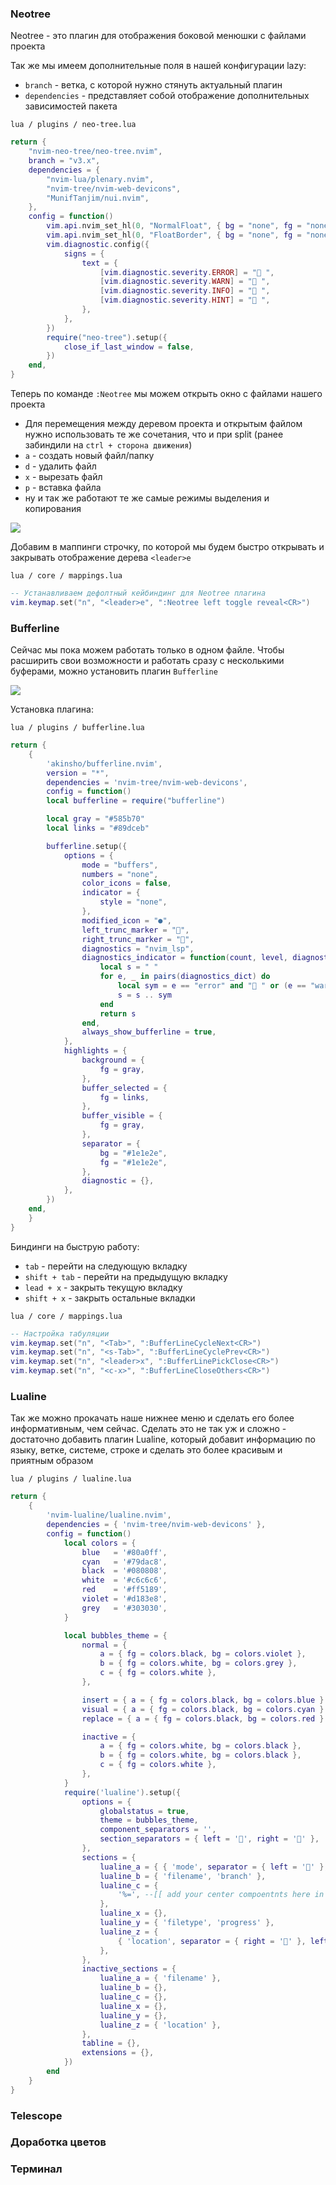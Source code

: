 
### Neotree

Neotree - это плагин для отображения боковой менюшки с файлами проекта

Так же мы имеем дополнительные поля в нашей конфигурации lazy:
- `branch` - ветка, с которой нужно стянуть актуальный плагин
- `dependencies` - представляет собой отображение дополнительных зависимостей пакета

`lua / plugins / neo-tree.lua`
```lua
return {
	"nvim-neo-tree/neo-tree.nvim",
	branch = "v3.x",
	dependencies = {
		"nvim-lua/plenary.nvim",
		"nvim-tree/nvim-web-devicons",
		"MunifTanjim/nui.nvim",
	},
	config = function()
		vim.api.nvim_set_hl(0, "NormalFloat", { bg = "none", fg = "none"})
		vim.api.nvim_set_hl(0, "FloatBorder", { bg = "none", fg = "none"})
		vim.diagnostic.config({
			signs = {
				text = {
					[vim.diagnostic.severity.ERROR] = " ",
					[vim.diagnostic.severity.WARN] = " ",
					[vim.diagnostic.severity.INFO] = " ",
					[vim.diagnostic.severity.HINT] = " ",
				},
			},
		})
		require("neo-tree").setup({
			close_if_last_window = false,
		})
	end,
}
```

Теперь по команде `:Neotree` мы можем открыть окно с файлами нашего проекта

- Для перемещения между деревом проекта и открытым файлом нужно использовать те же сочетания, что и при split (ранее забиндили на `ctrl + сторона движения`)
- `a` - создать новый файл/папку
- `d` - удалить файл
- `x` - вырезать файл
- `p` - вставка файла
- ну и так же работают те же самые режимы выделения и копирования

![](_png/Pasted%20image%2020240921164713.png)

Добавим в маппинги строчку, по которой мы будем быстро открывать и закрывать отображение дерева `<leader>e`

`lua / core / mappings.lua`
```lua
-- Устанавливаем дефолтный кейбиндинг для Neotree плагина 
vim.keymap.set("n", "<leader>e", ":Neotree left toggle reveal<CR>")
```

### Bufferline

Сейчас мы пока можем работать только в одном файле. Чтобы расширить свои возможности и работать сразу с несколькими буферами, можно установить плагин `Bufferline`

![](_png/Pasted%20image%2020240922073203.png)

Установка плагина:

`lua / plugins / bufferline.lua`
```lua
return {
	{
		'akinsho/bufferline.nvim',
		version = "*",
		dependencies = 'nvim-tree/nvim-web-devicons',
		config = function()
		local bufferline = require("bufferline")

		local gray = "#585b70"
		local links = "#89dceb"

		bufferline.setup({
			options = {
				mode = "buffers",
				numbers = "none",
				color_icons = false,
				indicator = {
					style = "none",
				},
				modified_icon = "●",
				left_trunc_marker = "",
				right_trunc_marker = "",
				diagnostics = "nvim_lsp",
				diagnostics_indicator = function(count, level, diagnostics_dict, context)
					local s = " "
					for e, _ in pairs(diagnostics_dict) do
						local sym = e == "error" and " " or (e == "warning" and " " or " ")
						s = s .. sym
					end
					return s
				end,
				always_show_bufferline = true,
			},
			highlights = {
				background = {
					fg = gray,
				},
				buffer_selected = {
					fg = links,
				},
				buffer_visible = {
					fg = gray,
				},
				separator = {
					bg = "#1e1e2e",
					fg = "#1e1e2e",
				},
				diagnostic = {},
			},
		})
	end,
	}
}
```

Биндинги на быструю работу:
- `tab` - перейти на следующую вкладку
- `shift + tab` - перейти на предыдущую вкладку
- `lead + x` - закрыть текущую вкладку
- `shift + x` - закрыть остальные вкладки

`lua / core / mappings.lua`
```lua
-- Настройка табуляции
vim.keymap.set("n", "<Tab>", ":BufferLineCycleNext<CR>")
vim.keymap.set("n", "<s-Tab>", ":BufferLineCyclePrev<CR>")
vim.keymap.set("n", "<leader>x", ":BufferLinePickClose<CR>")
vim.keymap.set("n", "<c-x>", ":BufferLineCloseOthers<CR>")
```

### Lualine

Так же можно прокачать наше нижнее меню и сделать его более информативным, чем сейчас. Сделать это не так уж и сложно - достаточно добавить плагин Lualine, который добавит информацию по языку, ветке, системе, строке и сделать это более красивым и приятным образом






`lua / plugins / lualine.lua`
```lua
return {
	{
		'nvim-lualine/lualine.nvim',
		dependencies = { 'nvim-tree/nvim-web-devicons' },
		config = function()
			local colors = {
				blue   = '#80a0ff',
				cyan   = '#79dac8',
				black  = '#080808',
				white  = '#c6c6c6',
				red    = '#ff5189',
				violet = '#d183e8',
				grey   = '#303030',
			}

			local bubbles_theme = {
				normal = {
					a = { fg = colors.black, bg = colors.violet },
					b = { fg = colors.white, bg = colors.grey },
					c = { fg = colors.white },
				},

				insert = { a = { fg = colors.black, bg = colors.blue } },
				visual = { a = { fg = colors.black, bg = colors.cyan } },
				replace = { a = { fg = colors.black, bg = colors.red } },

				inactive = {
					a = { fg = colors.white, bg = colors.black },
					b = { fg = colors.white, bg = colors.black },
					c = { fg = colors.white },
				},
			}
			require('lualine').setup({
				options = {
					globalstatus = true,
					theme = bubbles_theme,
					component_separators = '',
					section_separators = { left = '', right = '' },
				},
				sections = {
					lualine_a = { { 'mode', separator = { left = '' }, right_padding = 2 } },
					lualine_b = { 'filename', 'branch' },
					lualine_c = {
						'%=', --[[ add your center compoentnts here in place of this comment ]]
					},
					lualine_x = {},
					lualine_y = { 'filetype', 'progress' },
					lualine_z = {
						{ 'location', separator = { right = '' }, left_padding = 2 },
					},
				},
				inactive_sections = {
					lualine_a = { 'filename' },
					lualine_b = {},
					lualine_c = {},
					lualine_x = {},
					lualine_y = {},
					lualine_z = { 'location' },
				},
				tabline = {},
				extensions = {},
			})
		end
	}
}
```




### Telescope








### Доработка цветов








### Терминал







